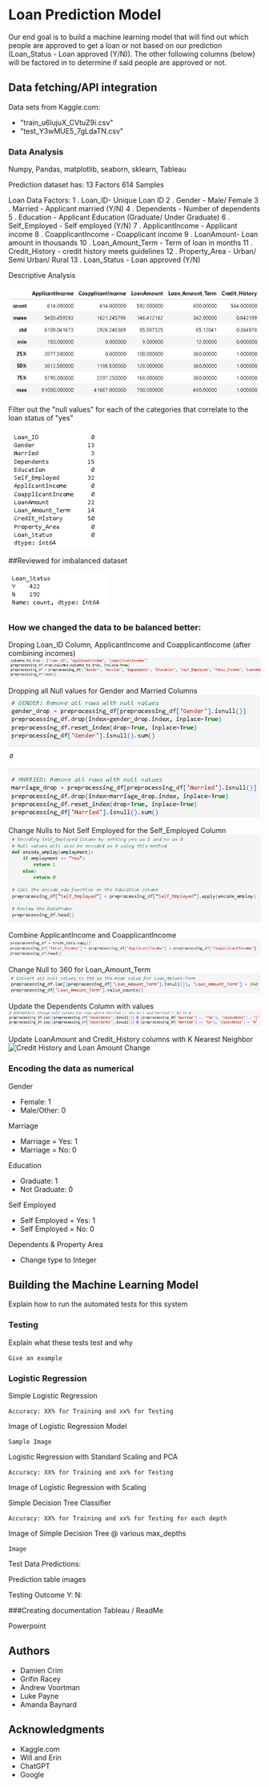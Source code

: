 # Loan Prediction Model

Our end goal is to build a machine learning model that will find out which people are approved to get a loan or not based on our prediction (Loan_Status - Loan approved (Y/N)). The other following columns (below) will be factored in to determine if said people are approved or not.


## Data fetching/API integration

Data sets from Kaggle.com: 
- "train_u6lujuX_CVtuZ9i.csv"
- "test_Y3wMUE5_7gLdaTN.csv"

### Data Analysis

Numpy, Pandas, matplotlib, seaborn, sklearn, Tableau

Prediction dataset has:
    13 Factors
    614 Samples

Loan Data Factors: 
1 . Loan_ID- Unique Loan ID
2 . Gender - Male/ Female
3 . Married - Applicant married (Y/N)
4 . Dependents - Number of dependents
5 . Education - Applicant Education (Graduate/ Under Graduate)
6 . Self_Employed - Self employed (Y/N)
7 . ApplicantIncome - Applicant income
8 . CoapplicantIncome - Coapplicant income
9 . LoanAmount- Loan amount in thousands
10 . Loan_Amount_Term - Term of loan in months
11 . Credit_History - credit history meets guidelines
12 . Property_Area - Urban/ Semi Urban/ Rural
13 . Loan_Status - Loan approved (Y/N)

Descriptive Analysis

![Descriptive Analysis](<Train Data Descriptive Analysis.png>)


Filter out the "null values" for each of the categories that correlate to the loan status of "yes"

![Null Values](<Null Values.png>)

##Reviewed for imbalanced dataset                                              

![Loan Status Balance](<Loan Status balance.png>)


### How we changed the data to be balanced better:

Droping Loan_ID Column, ApplicantIncome and CoapplicantIncome (after combining incomes)
    ![Drop](<Drop Columns.png>)
    

Dropping all Null values for Gender and Married Columns                                               
    ![Null Removal](<Gender and Marrried Null Removal.png>)
    

Change Nulls to Not Self Employed for the Self_Employed Column                                            
    ![Self Employed Null](<Self Employed Null Encoding.png>)

Combine ApplicantIncome and CoapplicantIncome                                                            
    ![Combine Income](<Income Combination.png>)

Change Null to 360 for Loan_Amount_Term                                                                            
    ![Loan Term Conversion](<360 Conversion.png>)

Update the Dependents Column with values                                                                  
    ![Dependent Change](<Married with Dependents Null Change.png>)

Update LoanAmount and Credit_History columns with K Nearest Neighbor
   ![Credit History and Loan Amount Change](https://github.com/andrew-voortman/ML_Loan_Prediction_Model/assets/143106240/49cf9690-54a3-42a5-8bc0-60f0f89360e0)



### Encoding the data as numerical
Gender
- Female: 1
- Male/Other: 0

Marriage
- Marriage = Yes: 1
- Marriage = No: 0

Education
- Graduate: 1
- Not Graduate: 0

Self Employed
- Self Employed = Yes: 1
- Self Employed = No: 0

Dependents & Property Area
- Change type to Integer

## Building the Machine Learning Model

Explain how to run the automated tests for this system

### Testing

Explain what these tests test and why

    Give an example

### Logistic Regression

Simple Logistic Regression
    
    Accuracy: XX% for Training and xx% for Testing

Image of Logistic Regression Model
    
    Sample Image

Logistic Regression with Standard Scaling and PCA
    
    Accuracy: XX% for Training and xx% for Testing

Image of Logistic Regression with Scaling

Simple Decision Tree Classifier
    
    Accuracy: XX% for Training and xx% for Testing for each depth

Image of Simple Decision Tree @ various max_depths
    
    Image


Test Data Predictions:
    
Prediction table images

Testing Outcome
    Y: 
    N:

###Creating documentation
Tableau / ReadMe

Powerpoint


## Authors

  - Damien Crim
  - Grifin Racey
  - Andrew Voortman
  - Luke Payne
  - Amanda Baynard

## Acknowledgments

  - Kaggle.com
  - Will and Erin
  - ChatGPT
  - Google
